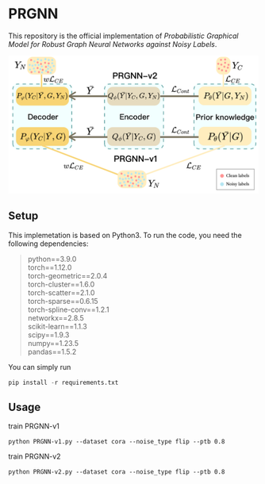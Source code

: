 # PRGNN

This repository is the official implementation of *Probabilistic Graphical Model for Robust Graph Neural Networks against Noisy Labels*.

![The proposed framework](./PRGNN.png)

## Setup

This implemetation is based on Python3. To run the code, you need the following dependencies:

> python==3.9.0 \
> torch==1.12.0 \
> torch-geometric==2.0.4 \
> torch-cluster==1.6.0 \
> torch-scatter==2.1.0 \
> torch-sparse==0.6.15 \
> torch-spline-conv==1.2.1 \
> networkx==2.8.5 \
> scikit-learn==1.1.3 \
> scipy==1.9.3 \
> numpy==1.23.5 \
> pandas==1.5.2

You can simply run 

```python
pip install -r requirements.txt
```
## Usage

train PRGNN-v1
```
python PRGNN-v1.py --dataset cora --noise_type flip --ptb 0.8
```
train PRGNN-v2
```
python PRGNN-v2.py --dataset cora --noise_type flip --ptb 0.8
```
